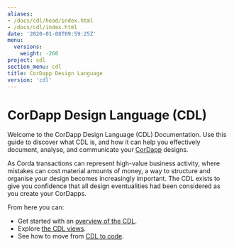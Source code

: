 ```yaml
---
aliases:
- /docs/cdl/head/index.html
- /docs/cdl/index.html
date: '2020-01-08T09:59:25Z'
menu:
  versions:
    weight: -260
project: cdl
section_menu: cdl
title: CorDapp Design Language
version: 'cdl'
---
```


# CorDapp Design Language (CDL)

Welcome to the CorDapp Design Language (CDL) Documentation. Use this guide to discover what CDL is, and how it can help you effectively document, analyse, and communicate your [CorDapp](https://docs.corda.net/docs/corda-os/cordapp-overview.html) designs.

As Corda transactions can represent high-value business activity, where mistakes can cost material amounts of money, a way to structure and organise your design becomes increasingly important. The CDL exists to give you confidence that all design eventualities had been considered as you create your CorDapps.

From here you can:

* Get started with an [overview of the CDL](cdl-overview).
* Explore [the CDL views](cdl-views).
* See how to move from [CDL to code](cdl-to-code/cdl-to-code.md).
